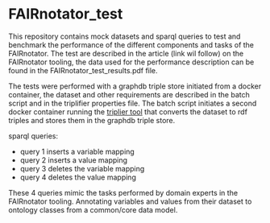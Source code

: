# FAIRnotator_test
This repository contains mock datasets and sparql queries to test and benchmark the performance of the different components and tasks of the FAIRnotator. The test are described in the article (link wil follow) on the FAIRnotator tooling, the data used for the performance description can be found in the FAIRnotator_test_results.pdf file.

The tests were performed with a graphdb triple store initiated from a docker container, the dataset and other requirements are described in the batch script and in the triplifier properties file. The batch script initiates a second docker container running the [triplier tool](https://github.com/MaastrichtU-CDS/triplifier) that converts the dataset to rdf triples and stores them in the graphdb triple store.

sparql queries:
- query 1 inserts a variable mapping
- query 2 inserts a value mapping
- query 3 deletes the variable mapping
- query 4 deletes the value mapping

These 4 queries mimic the tasks performed by domain experts in the FAIRnotator tooling. Annotating variables and values from their dataset to ontology classes from a common/core data model. 
